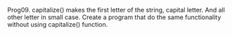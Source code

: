Prog09. capitalize() makes the first letter of the string, capital letter. And all other letter in small case. Create a program that do the same functionality without using capitalize() function.
